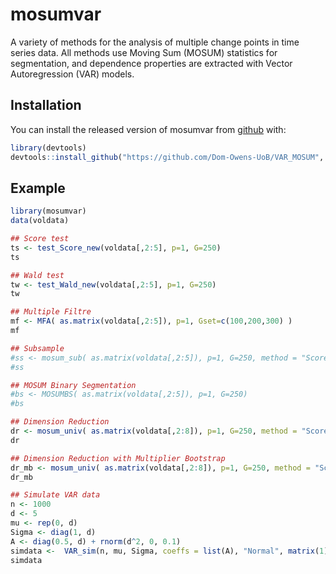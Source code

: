 
# mosumvar

<!-- badges: start -->
<!-- badges: end -->

A variety of methods for the analysis of multiple change points in time series data. 
All methods use Moving Sum (MOSUM) statistics for segmentation, and dependence properties are extracted with Vector Autoregression (VAR) models. 

## Installation

You can install the released version of mosumvar from [github](https://github.com/) with:

``` r
library(devtools)
devtools::install_github("https://github.com/Dom-Owens-UoB/VAR_MOSUM", subdir = "mosumvar")
```

## Example


``` r
library(mosumvar)
data(voldata)

## Score test
ts <- test_Score_new(voldata[,2:5], p=1, G=250)
ts

## Wald test
tw <- test_Wald_new(voldata[,2:5], p=1, G=250)
tw

## Multiple Filtre
mf <- MFA( as.matrix(voldata[,2:5]), p=1, Gset=c(100,200,300) )
mf

## Subsample
#ss <- mosum_sub( as.matrix(voldata[,2:5]), p=1, G=250, method = "Score")
#ss

## MOSUM Binary Segmentation
#bs <- MOSUMBS( as.matrix(voldata[,2:5]), p=1, G=250)
#bs

## Dimension Reduction
dr <- mosum_univ( as.matrix(voldata[,2:8]), p=1, G=250, method = "Score", rm_cross_terms = T, global_resids = T)
dr

## Dimension Reduction with Multiplier Bootstrap
dr_mb <- mosum_univ( as.matrix(voldata[,2:8]), p=1, G=250, method = "Score", rm_cross_terms = T, global_resids = T, do_bootstrap = "multiplier")
dr_mb

## Simulate VAR data
n <- 1000
d <- 5
mu <- rep(0, d)
Sigma <- diag(1, d)
A <- diag(0.5, d) + rnorm(d^2, 0, 0.1)
simdata <-  VAR_sim(n, mu, Sigma, coeffs = list(A), "Normal", matrix(1),  matrix(1))
simdata
```

